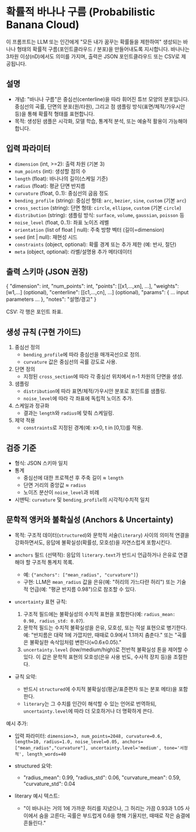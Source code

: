 # 확률적 바나나 구름 (Probabilistic Banana Cloud)

이 프롬프트는 LLM 또는 인간에게 "모든 내가 꿈꾸는 확률들을 제한하여" 생성되는 바나나 형태의 확률적 구름(포인트클라우드 / 분포)을 만들어내도록 지시합니다. 바나나는 3차원 이상(nD)에서도 의미를 가지며, 출력은 JSON 포인트클라우드 또는 CSV로 제공됩니다.

## 설명

- 개념: "바나나 구름"은 중심선(centerline)을 따라 휘어진 튜브 모양의 분포입니다. 중심선의 곡률, 단면의 분포(원/타원), 그리고 점 샘플링 방식(표면/체적/가우시안 등)을 통해 확률적 형태를 표현합니다.
- 목적: 생성된 샘플은 시각화, 모델 학습, 통계적 분석, 또는 예술적 활용이 가능해야 합니다.

## 입력 파라미터

- `dimension` (int, >=2): 출력 차원 (기본 3)
- `num_points` (int): 생성할 점의 수
- `length` (float): 바나나의 길이(스케일 기준)
- `radius` (float): 평균 단면 반지름
- `curvature` (float, 0..1): 중심선의 굽음 정도
- `bending_profile` (string): 중심선 형태: `arc`, `bezier`, `sine`, `custom` (기본 `arc`)
- `cross_section` (string): 단면 형태: `circle`, `ellipse`, `custom` (기본 `circle`)
- `distribution` (string): 샘플링 방식: `surface`, `volume`, `gaussian`, `poisson` 등
- `noise_level` (float, 0..1): 좌표 노이즈 레벨
- `orientation` (list of float | null): 주축 방향 벡터 (길이=dimension)
- `seed` (int | null): 재현성 시드
- `constraints` (object, optional): 확률 경계 또는 추가 제한 (예: 반사, 절단)
- `meta` (object, optional): 라벨/설명용 추가 메타데이터

## 출력 스키마 (JSON 권장)

{
  "dimension": int,
  "num_points": int,
  "points": [[x1,...,xn], ...],
  "weights": [w1,...] (optional),
  "centerline": [[c1,...,cn], ...] (optional),
  "params": { ... input parameters ... },
  "notes": "설명/경고"
}

CSV: 각 행은 포인트 좌표.

## 생성 규칙 (구현 가이드)

1. 중심선 정의
   - `bending_profile`에 따라 중심선을 매개곡선으로 정의.
   - `curvature` 값은 중심선의 곡률 강도로 사용.
2. 단면 정의
   - 지정된 `cross_section`에 따라 각 중심선 위치에서 n-1 차원의 단면을 생성.
3. 샘플링
   - `distribution`에 따라 표면/체적/가우시안 분포로 포인트를 샘플링.
   - `noise_level`에 따라 각 좌표에 독립적 노이즈 추가.
4. 스케일과 정규화
   - 결과는 `length`와 `radius`에 맞춰 스케일링.
5. 제약 적용
   - `constraints`로 지정된 경계(예: x>0, t in [0,1])를 적용.

## 검증 기준

- 형식: JSON 스키마 일치
- 통계
  - 중심선에 대한 프로젝션 후 주축 길이 ≈ `length`
  - 단면 거리의 중앙값 ≈ `radius`
  - 노이즈 분산이 `noise_level`과 비례
- 시맨틱: `curvature` 및 `bending_profile`의 시각적/수치적 일치

## 문학적 앵커와 불확실성 (Anchors & Uncertainty)

- 목적: 구조적 데이터(`structured`)와 문학적 서술(`literary`) 사이의 의미적 연결을 강화하면서도, 응답에 불확실성(확률성, 모호성)을 자연스럽게 포함시킨다.

- `anchors` 필드 (선택적): 응답의 `literary.text`가 반드시 언급하거나 은유로 연결해야 할 구조적 통계치 목록.
  - 예: `{"anchors": ["mean_radius", "curvature"]}`
  - 구현: LLM은 `mean_radius` 값을 은유(예: "허리의 가느다란 허리") 또는 기술적 언급(예: "평균 반지름 0.98")으로 참조할 수 있다.

- `uncertainty` 표현 규칙:
  1. 구조적 필드에는 불확실성의 수치적 표현을 포함한다(예: `radius_mean: 0.98, radius_std: 0.07`).
  2. 문학적 필드는 수치적 불확실성을 은유, 모호성, 또는 직설 표현으로 병기한다. 예: "반지름은 대략 1에 가깝지만, 때때로 0.9에서 1.1까지 춤춘다." 또는 "곡률은 불확실한 속삭임처럼 변한다(≈0.6±0.05)."
  3. `uncertainty.level` (low/medium/high)로 전반적 불확실성 톤을 제어할 수 있다. 이 값은 문학적 표현의 모호성(은유 사용 빈도, 수사적 장치 등)을 조절한다.

- 규칙 요약:
  - 반드시 `structured`에 수치적 불확실성(평균/표준편차 또는 분포 메타)을 포함한다.
  - `literary`는 그 수치를 인간이 해석할 수 있는 언어로 번역하되, `uncertainty.level`에 따라 더 모호하거나 더 명확하게 쓴다.

예시 추가:

- 입력 파라미터: `dimension=3, num_points=2048, curvature=0.6, length=10, radius=1.0, noise_level=0.05, anchors=["mean_radius","curvature"], uncertainty.level='medium', tone='서정적', length_words=40`

- structured 요약:
  - "radius_mean": 0.99, "radius_std": 0.06, "curvature_mean": 0.59, "curvature_std": 0.04

- literary 예시 텍스트:
  - "이 바나나는 거의 1에 가까운 허리를 지녔으나, 그 허리는 가끔 0.93과 1.05 사이에서 숨을 고른다; 곡률은 부드럽게 0.6을 향해 기울지만, 때때로 작은 숨결에 흔들린다."

